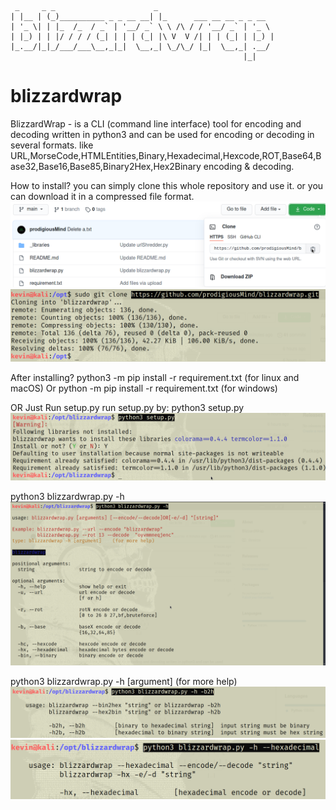 

     _     _ _                      _                          
    | |__ | (_)__________ _ _ __ __| |_      ___ __ __ _ _ __  
    | '_ \| | |_  /_  / _` | '__/ _` \ \ /\ / / '__/ _` | '_ \ 
    | |_) | | |/ / / / (_| | | | (_| |\ V  V /| | | (_| | |_) |
    |_.__/|_|_/___/___\__,_|_|  \__,_| \_/\_/ |_|  \__,_| .__/ 
                                                        |_|    
                                        

# blizzardwrap
BlizzardWrap - is a CLI (command line interface) tool for encoding and decoding written in python3
and can be used for encoding or decoding in several formats.
like URL,MorseCode,HTMLEntities,Binary,Hexadecimal,Hexcode,ROT,Base64,Base32,Base16,Base85,Binary2Hex,Hex2Binary encoding & decoding.



How to install?
you can simply clone this whole repository and use it.
or you can download it in a compressed file format.
![plot](./_pics/first.png)
![plot](./_pics/gitclone.png)

After installing?
python3 -m pip install -r requirement.txt   (for linux and macOS)
Or
python -m pip install -r requirement.txt    (for windows)

OR Just Run setup.py
run setup.py by:
python3 setup.py
![plot](./_pics/setup.png)


python3 blizzardwrap.py -h
![plot](./_pics/help.png)

python3 blizzardwrap.py -h [argument]   (for more help)
![plot](./_pics/b2h.png)
![plot](./_pics/hexadecimal.png)
  
